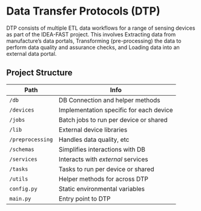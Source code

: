 # Data Transfer Protocols (DTP)

DTP consists of multiple ETL data workflows for a range of sensing devices as part of the IDEA-FAST project. This involves Extracting data from manufacture’s data portals, Transforming (pre-processing) the data to perform data quality  and assurance checks, and Loading data into an external data portal.

## Project Structure

| Path | Info |
| ---- | ---- |
| `/db`      | DB Connection and helper methods |
| `/devices` | Implementation specific for each device |
| `/jobs`    | Batch jobs to run per device or shared |
| `/lib`     | External device libraries |
| `/preprocessing` | Handles data quality, etc |
| `/schemas` | Simplifies interactions with DB |
| `/services`| Interacts with _external_ services |
| `/tasks`   | Tasks to run per device or shared |
| `/utils`   | Helper methods for across DTP |
| `config.py`| Static environmental variables |
| `main.py`  | Entry point to DTP |